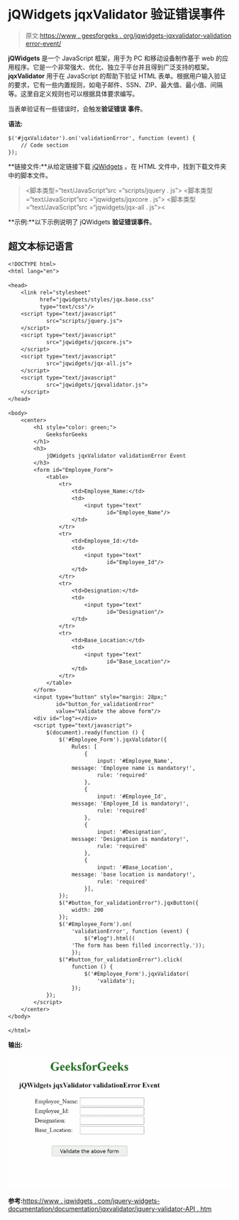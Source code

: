 # jQWidgets jqxValidator 验证错误事件

> 原文:[https://www . geesforgeks . org/jqwidgets-jqxvalidator-validation error-event/](https://www.geeksforgeeks.org/jqwidgets-jqxvalidator-validationerror-event/)

**jQWidgets** 是一个 JavaScript 框架，用于为 PC 和移动设备制作基于 web 的应用程序。它是一个非常强大、优化、独立于平台并且得到广泛支持的框架。 **jqxValidator** 用于在 JavaScript 的帮助下验证 HTML 表单。根据用户输入验证的要求，它有一些内置规则，如电子邮件、SSN、ZIP、最大值、最小值、间隔等。这里自定义规则也可以根据具体要求编写。

当表单验证有一些错误时，会触发**验证错误** **事件**。

**语法:**

```
$('#jqxValidator').on('validationError', function (event) {
    // Code section 
});
```

**链接文件:**从给定链接下载 [jQWidgets](https://www.jqwidgets.com/download/) 。在 HTML 文件中，找到下载文件夹中的脚本文件。

> <link rel="”stylesheet”" href="”jqwidgets/styles/jqx.base.css”" type="”text/css”">
> <脚本类型=“text/JavaScript”src =“scripts/jquery . js”></脚本>
> <脚本类型=“text/JavaScript”src =“jqwidgets/jqxcore . js”></脚本>
> <脚本类型=“text/JavaScript”src =“jqwidgets/jqx-all . js”><

**示例:**以下示例说明了 jQWidgets **验证错误事件**。

## 超文本标记语言

```
<!DOCTYPE html>
<html lang="en">

<head>
    <link rel="stylesheet" 
          href="jqwidgets/styles/jqx.base.css" 
          type="text/css"/>
    <script type="text/javascript" 
            src="scripts/jquery.js">
    </script>
    <script type="text/javascript" 
            src="jqwidgets/jqxcore.js">
    </script>
    <script type="text/javascript" 
            src="jqwidgets/jqx-all.js">
    </script>
    <script type="text/javascript" 
            src="jqwidgets/jqxvalidator.js">
    </script>
</head>

<body>
    <center>
        <h1 style="color: green;">
            GeeksforGeeks
        </h1>
        <h3>
            jQWidgets jqxValidator validationError Event
        </h3>
        <form id="Employee_Form">
            <table>
                <tr>
                    <td>Employee_Name:</td>
                    <td>
                        <input type="text" 
                               id="Employee_Name"/>
                    </td>
                </tr>
                <tr>
                    <td>Employee_Id:</td>
                    <td>
                        <input type="text" 
                               id="Employee_Id"/>
                    </td>
                </tr>
                <tr>
                    <td>Designation:</td>
                    <td>
                        <input type="text" 
                               id="Designation"/>
                    </td>
                </tr>
                <tr>
                    <td>Base_Location:</td>
                    <td>
                        <input type="text" 
                               id="Base_Location"/>
                    </td>
                </tr>
            </table>
        </form>
        <input type="button" style="margin: 28px;" 
               id="button_for_validationError" 
               value="Validate the above form"/>
        <div id="log"></div>
        <script type="text/javascript">
            $(document).ready(function () {
                $('#Employee_Form').jqxValidator({
                    Rules: [
                        {
                            input: '#Employee_Name',
                    message: 'Employee name is mandatory!',
                            rule: 'required'
                        },
                        {
                            input: '#Employee_Id',
                    message: 'Employee_Id is mandatory!',
                            rule: 'required'
                        },
                        {
                            input: '#Designation',
                    message: 'Designation is mandatory!',
                            rule: 'required'
                        },
                        {
                            input: '#Base_Location',
                    message: 'base location is mandatory!',
                            rule: 'required'
                        }],
                });
                $("#button_for_validationError").jqxButton({
                    width: 200
                });
                $('#Employee_Form').on(
                    'validationError', function (event) {
                        $("#log").html((
                    'The form has been filled incorrectly.'));
                    });
                $("#button_for_validationError").click(
                    function () {
                        $('#Employee_Form').jqxValidator(
                            'validate');
                    });
            });
        </script>
    </center>
</body>

</html>
```

**输出:**

![](img/1158eb021e2180e393dc4f04130948cb.png)

**参考:**[https://www . jqwidgets . com/jquery-widgets-documentation/documentation/jqxvalidator/jquery-validator-API . htm](https://www.jqwidgets.com/jquery-widgets-documentation/documentation/jqxvalidator/jquery-validator-api.htm)